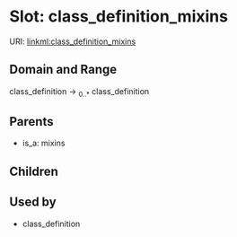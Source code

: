 
# Slot: class_definition_mixins




URI: [linkml:class_definition_mixins](https://w3id.org/linkml/class_definition_mixins)


## Domain and Range

class_definition &#8594;  <sub>0..\*</sub> class_definition

## Parents

 *  is_a: mixins

## Children


## Used by

 * class_definition
